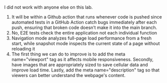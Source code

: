 I did not work with anyone else on this lab.

1) It will be within a Github action that runs whenever code is pushed since automated tests in a GitHub Action catch bugs immediately after each push, ensuring that broken code doesn’t make it into the main branch.
2) No, E2E tests check the entire application not each individual function
3) Navigation mode analyzes full-page load performance from a fresh start, while snapshot mode inspects the current state of a page without reloading it
4) The first thing we can do to improve is to add the meta name="viewport" tag as it affects mobile responsiveness. Secondly, have images that are appropriately sized to save cellular data and improve load time. Lastly, add the meta name="description" tag so that viewers can better understand the webpage's content.